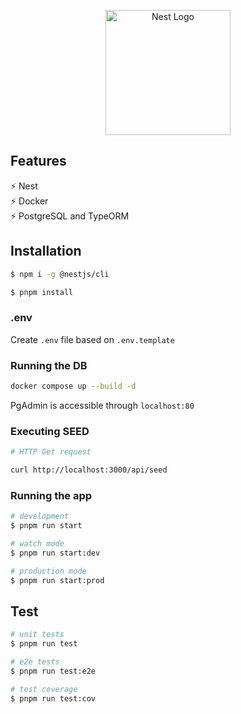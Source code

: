 <p align="center">
  <a href="http://nestjs.com/" target="blank"><img src="https://nestjs.com/img/logo-small.svg" width="200" alt="Nest Logo" /></a>
</p>

## Features

⚡️ Nest\
⚡️ Docker\
⚡️ PostgreSQL and TypeORM

## Installation

```bash
$ npm i -g @nestjs/cli
```

```bash
$ pnpm install
```

### .env

Create `.env` file based on `.env.template`

### Running the DB

```bash
docker compose up --build -d
```

PgAdmin is accessible through `localhost:80`

### Executing SEED

```bash
# HTTP Get request

curl http://localhost:3000/api/seed
```

### Running the app

```bash
# development
$ pnpm run start

# watch mode
$ pnpm run start:dev

# production mode
$ pnpm run start:prod
```

## Test

```bash
# unit tests
$ pnpm run test

# e2e tests
$ pnpm run test:e2e

# test coverage
$ pnpm run test:cov
```
